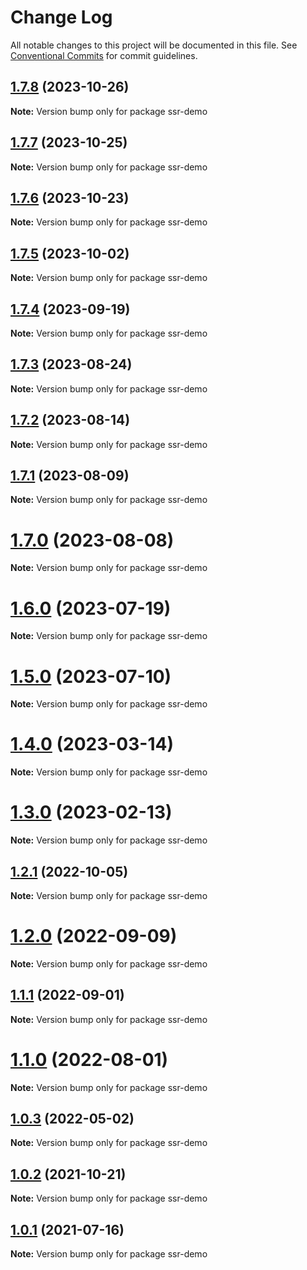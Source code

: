 # Change Log

All notable changes to this project will be documented in this file.
See [Conventional Commits](https://conventionalcommits.org) for commit guidelines.

## [1.7.8](https://github.com/amplitude/experiment-node-server/compare/v1.7.7...v1.7.8) (2023-10-26)

**Note:** Version bump only for package ssr-demo





## [1.7.7](https://github.com/amplitude/experiment-node-server/compare/v1.7.6...v1.7.7) (2023-10-25)

**Note:** Version bump only for package ssr-demo





## [1.7.6](https://github.com/amplitude/experiment-node-server/compare/v1.7.5...v1.7.6) (2023-10-23)

**Note:** Version bump only for package ssr-demo





## [1.7.5](https://github.com/amplitude/experiment-node-server/compare/v1.7.4...v1.7.5) (2023-10-02)

**Note:** Version bump only for package ssr-demo





## [1.7.4](https://github.com/amplitude/experiment-node-server/compare/v1.7.3...v1.7.4) (2023-09-19)

**Note:** Version bump only for package ssr-demo





## [1.7.3](https://github.com/amplitude/experiment-node-server/compare/v1.7.2...v1.7.3) (2023-08-24)

**Note:** Version bump only for package ssr-demo





## [1.7.2](https://github.com/amplitude/experiment-node-server/compare/v1.7.1...v1.7.2) (2023-08-14)

**Note:** Version bump only for package ssr-demo





## [1.7.1](https://github.com/amplitude/experiment-node-server/compare/v1.7.0...v1.7.1) (2023-08-09)

**Note:** Version bump only for package ssr-demo





# [1.7.0](https://github.com/amplitude/experiment-node-server/compare/v1.6.0...v1.7.0) (2023-08-08)

**Note:** Version bump only for package ssr-demo





# [1.6.0](https://github.com/amplitude/experiment-node-server/compare/v1.5.0...v1.6.0) (2023-07-19)

**Note:** Version bump only for package ssr-demo





# [1.5.0](https://github.com/amplitude/experiment-node-server/compare/v1.4.0...v1.5.0) (2023-07-10)

**Note:** Version bump only for package ssr-demo





# [1.4.0](https://github.com/amplitude/experiment-node-server/compare/v1.3.0...v1.4.0) (2023-03-14)

**Note:** Version bump only for package ssr-demo





# [1.3.0](https://github.com/amplitude/experiment-node-server/compare/v1.2.1...v1.3.0) (2023-02-13)

**Note:** Version bump only for package ssr-demo





## [1.2.1](https://github.com/amplitude/experiment-node-server/compare/v1.2.0...v1.2.1) (2022-10-05)

**Note:** Version bump only for package ssr-demo





# [1.2.0](https://github.com/amplitude/experiment-node-server/compare/v1.1.1...v1.2.0) (2022-09-09)

**Note:** Version bump only for package ssr-demo





## [1.1.1](https://github.com/amplitude/experiment-node-server/compare/v1.1.0...v1.1.1) (2022-09-01)

**Note:** Version bump only for package ssr-demo





# [1.1.0](https://github.com/amplitude/experiment-node-server/compare/v1.0.3...v1.1.0) (2022-08-01)

**Note:** Version bump only for package ssr-demo





## [1.0.3](https://github.com/amplitude/experiment-node-server/compare/v1.0.2...v1.0.3) (2022-05-02)

**Note:** Version bump only for package ssr-demo





## [1.0.2](https://github.com/amplitude/experiment-node-server/compare/v1.0.1...v1.0.2) (2021-10-21)

**Note:** Version bump only for package ssr-demo





## [1.0.1](https://github.com/amplitude/experiment-node-server/compare/v1.0.0...v1.0.1) (2021-07-16)

**Note:** Version bump only for package ssr-demo
